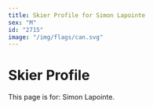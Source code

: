 ```yaml
---
title: Skier Profile for Simon Lapointe
sex: "M"
id: "2715"
image: "/img/flags/can.svg" 
---
```


# Skier Profile

This page is for: Simon Lapointe.
    